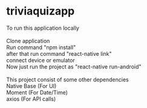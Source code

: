 # triviaquizapp

To run this application locally
<br /><br />
Clone application <br />
Run command "npm install" <br />
after that run command "react-native link" <br />
connect device or emulator <br />
Now just run the project as "react-native run-android" <br />
<br />
This project consist of some other dependencies <br /> 
Native Base (For UI) <br />
Moment (For Date/Time) <br />
axios (For API calls) <br />
